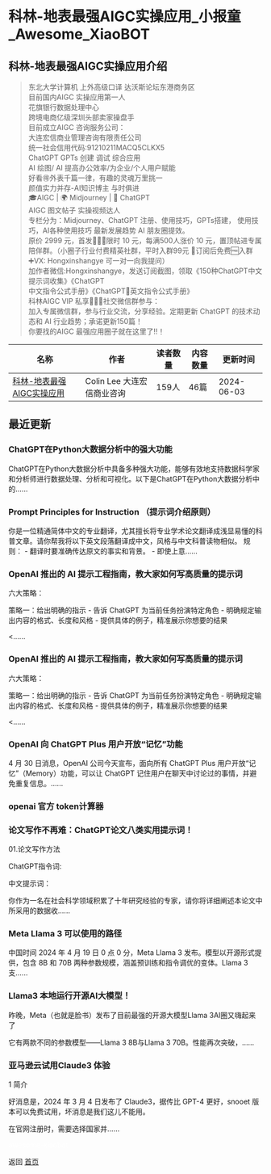 # 科林-地表最强AIGC实操应用_小报童_Awesome_XiaoBOT

## 科林-地表最强AIGC实操应用介绍
> 东北大学计算机 上外高级口译 达沃斯论坛东港商务区    
目前国内AIGC 实操应用第一人    
花旗银行数据处理中心    
跨境电商亿级深圳头部卖家操盘手    
目前成立AIGC 咨询服务公司：    
大连宏信商业管理咨询有限责任公司    
统一社会信用代码:91210211MACQ5CLKX5    
ChatGPT GPTs 创建 调试 综合应用    
AI 绘图/ AI 提高办公效率/为企业/个人用户赋能    
好看🉐外表千篇一律，有趣的灵魂万里挑一    
颜值实力并存-AI知识博主 与时俱进    
🎓AIGC | 🌍 Midjourney | 💬 ChatGPT     
AIGC 图文帖子 实操视频达人    
专栏分为：Midjourney、ChatGPT 注册、使用技巧，GPTs搭建， 使用技巧，AI各种使用技巧 最新发展趋势 AI 朋友圈提效。    
原价 2999 元，首发🎉🎉🎉限时 10 元，每满500人涨价 10 元，置顶帖进专属陪伴群。（小圈子行业付费精英社群，平时入群99元 🔔订阅后免费🆓入群    
➕VX: Hongxinshangye 可一对一向我提问）    
加作者微信:Hongxinshangye，发送订阅截图，领取《150种ChatGPT中文提示词收集》《ChatGPT  
中文指令公式手册》《ChatGPT英⽂指令公式⼿册》    
科林AIGC VIP 私享💎💎💎社交微信群参与：    
加入专属微信群，参与行业交流，分享经验。定期更新 ChatGPT 的技术动态和 AI 行业趋势；承诺更新150篇！    
你要找的AIGC 最强应用圈子就在这里了!!！  
  


|名称|作者|读者数量|内容数量|更新时间|
|---|---|---|---|---|
|[科林-地表最强AIGC实操应用](https://xiaobot.net/p/Colin_AIGC?refer=0b133df9-27dc-423b-8101-639049001c13)|Colin Lee 大连宏信商业咨询|159人|46篇|2024-06-03|

## 最近更新
### ChatGPT在Python大数据分析中的强大功能

ChatGPT在Python大数据分析中具备多种强大功能，能够有效地支持数据科学家和分析师进行数据处理、分析和可视化。以下是ChatGPT在Python大数据分析中的......

### Prompt Principles for Instruction （提示词介绍原则）

你是一位精通简体中文的专业翻译，尤其擅长将专业学术论文翻译成浅显易懂的科普文章。请你帮我将以下英文段落翻译成中文，风格与中文科普读物相似。 规则： \-
翻译时要准确传达原文的事实和背景。 \- 即使上意......

### OpenAI 推出的 AI 提示工程指南，教大家如何写高质量的提示词

六大策略：

策略一：给出明确的指示 - 告诉 ChatGPT 为当前任务扮演特定角色 - 明确规定输出内容的格式、长度和风格 - 提供具体的例子，精准展示你想要的结果

<......

### OpenAI 推出的 AI 提示工程指南，教大家如何写高质量的提示词

六大策略：

策略一：给出明确的指示 - 告诉 ChatGPT 为当前任务扮演特定角色 - 明确规定输出内容的格式、长度和风格 - 提供具体的例子，精准展示你想要的结果

<......

### OpenAI 向 ChatGPT Plus 用户开放“记忆”功能

4 月 30 日消息，OpenAI 公司今天宣布，面向所有 ChatGPT Plus 用户开放“记忆”（Memory）功能，可以让 ChatGPT
记住用户在聊天中讨论过的事情，并避免重复信息。......

### openai 官方 token计算器

### 论文写作不再难：ChatGPT论文八类实用提示词！

01.论文写作方法

ChatGPT指令词:

中文提示词：

你作为一名在社会科学领域积累了十年研究经验的专家，请你将详细阐述本论文中所采用的数据收......

### Meta Llama 3 可以使用的路径

中国时间 2024 年 4 月 19 日 0 点 0 分，Meta Llama 3 发布。模型以开源形式提供，包含 8B 和 70B
两种参数规模，涵盖预训练和指令调优的变体。Llama 3 支......

### Llama3 本地运行开源AI大模型！

昨晚，Meta（也就是脸书）发布了目前最强的开源大模型Llama 3AI圈又嗨起来了

它有两款不同的参数模型——Llama 3 8B与Llama 3 70B。性能再次突破，......

### 亚马逊云试用Claude3 体验

1 简介

好消息是，2024 年 3 月 4 日发布了 Claude3，据传比 GPT-4 更好，snooet 版本可以免费试用，坏消息是我们这儿不能用。

在官网注册时，需要选择国家并......


<a href="https://github.com/Reno9527/awesome-xiaobot" style="color: white; text-decoration: none;">awesome-xiaobot</a>

返回 [首页](../README.md)
